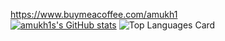 https://www.buymeacoffee.com/amukh1  
[![amukh1s's GitHub stats](https://github-readme-stats.vercel.app/api?username=amukh1)](https://github.com/anuraghazra/github-readme-stats)
![Top Languages Card](https://github-readme-stats.vercel.app/api/top-langs/?username=amukh1&theme=radical&layout=compact)

